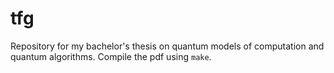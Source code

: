 # tfg

Repository for my bachelor's thesis on quantum models of computation and quantum algorithms. Compile the pdf using `make`.
